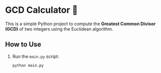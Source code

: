 # GCD Calculator 🧮

This is a simple Python project to compute the **Greatest Common Divisor (GCD)** of two integers using the Euclidean algorithm.

## How to Use

1. Run the `main.py` script:
   ```bash
   python main.py
